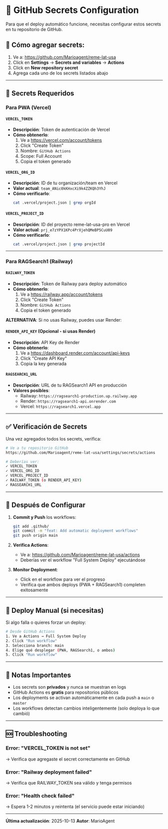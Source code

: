 # 🔐 GitHub Secrets Configuration

Para que el deploy automático funcione, necesitas configurar estos secrets en tu repositorio de GitHub.

## 📍 Cómo agregar secrets:

1. Ve a: https://github.com/Marioagent/reme-lat-usa
2. Click en **Settings** → **Secrets and variables** → **Actions**
3. Click en **New repository secret**
4. Agrega cada uno de los secrets listados abajo

---

## 🔑 Secrets Requeridos

### Para PWA (Vercel)

#### `VERCEL_TOKEN`
- **Descripción**: Token de autenticación de Vercel
- **Cómo obtenerlo**:
  1. Ve a https://vercel.com/account/tokens
  2. Click "Create Token"
  3. Nombre: `GitHub Actions`
  4. Scope: Full Account
  5. Copia el token generado

#### `VERCEL_ORG_ID`
- **Descripción**: ID de tu organización/team en Vercel
- **Valor actual**: `team_ANic0kKHxcXi9k4ZZKQh3YhJ`
- **Cómo verificarlo**:
  ```bash
  cat .vercel/project.json | grep orgId
  ```

#### `VERCEL_PROJECT_ID`
- **Descripción**: ID del proyecto reme-lat-usa-pro en Vercel
- **Valor actual**: `prj_e7zYPX1KPc4PrXjehQMeBP5CuU09`
- **Cómo verificarlo**:
  ```bash
  cat .vercel/project.json | grep projectId
  ```

---

### Para RAGSearch1 (Railway)

#### `RAILWAY_TOKEN`
- **Descripción**: Token de Railway para deploy automático
- **Cómo obtenerlo**:
  1. Ve a https://railway.app/account/tokens
  2. Click "Create Token"
  3. Nombre: `GitHub Actions`
  4. Copia el token generado

**ALTERNATIVA**: Si no usas Railway, puedes usar Render:

#### `RENDER_API_KEY` (Opcional - si usas Render)
- **Descripción**: API Key de Render
- **Cómo obtenerlo**:
  1. Ve a https://dashboard.render.com/account/api-keys
  2. Click "Create API Key"
  3. Copia la key generada

#### `RAGSEARCH1_URL`
- **Descripción**: URL de tu RAGSearch1 API en producción
- **Valores posibles**:
  - Railway: `https://ragsearch1-production.up.railway.app`
  - Render: `https://ragsearch1-api.onrender.com`
  - Vercel: `https://ragsearch1.vercel.app`

---

## ✅ Verificación de Secrets

Una vez agregados todos los secrets, verifica:

```bash
# Ve a tu repositorio GitHub
https://github.com/Marioagent/reme-lat-usa/settings/secrets/actions

# Deberías ver:
✓ VERCEL_TOKEN
✓ VERCEL_ORG_ID
✓ VERCEL_PROJECT_ID
✓ RAILWAY_TOKEN (o RENDER_API_KEY)
✓ RAGSEARCH1_URL
```

---

## 🚀 Después de Configurar

1. **Commit y Push** los workflows:
   ```bash
   git add .github/
   git commit -m "feat: Add automatic deployment workflows"
   git push origin main
   ```

2. **Verifica Actions**:
   - Ve a: https://github.com/Marioagent/reme-lat-usa/actions
   - Deberías ver el workflow "Full System Deploy" ejecutándose

3. **Monitor Deployment**:
   - Click en el workflow para ver el progreso
   - Verifica que ambos deploys (PWA + RAGSearch1) completen exitosamente

---

## 🔄 Deploy Manual (si necesitas)

Si algo falla o quieres forzar un deploy:

```bash
# Desde GitHub Actions
1. Ve a Actions → Full System Deploy
2. Click "Run workflow"
3. Selecciona branch: main
4. Elige qué desplegar (PWA, RAGSearch1, o ambos)
5. Click "Run workflow"
```

---

## 📝 Notas Importantes

- Los secrets son **privados** y nunca se muestran en logs
- GitHub Actions es **gratis** para repositorios públicos
- Los deployments se activan automáticamente en cada push a `main` o `master`
- Los workflows detectan cambios inteligentemente (solo deploya lo que cambió)

---

## 🆘 Troubleshooting

### Error: "VERCEL_TOKEN is not set"
→ Verifica que agregaste el secret correctamente en GitHub

### Error: "Railway deployment failed"
→ Verifica que RAILWAY_TOKEN sea válido y tenga permisos

### Error: "Health check failed"
→ Espera 1-2 minutos y reintenta (el servicio puede estar iniciando)

---

**Última actualización**: 2025-10-13
**Autor**: MarioAgent

